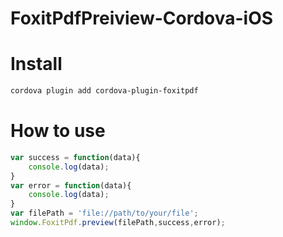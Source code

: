 # FoxitPdfPreiview-Cordova-iOS

# Install
```bash
cordova plugin add cordova-plugin-foxitpdf
```


# How to use
```js
var success = function(data){
    console.log(data);
}
var error = function(data){
    console.log(data);
}
var filePath = 'file://path/to/your/file';
window.FoxitPdf.preview(filePath,success,error);
```